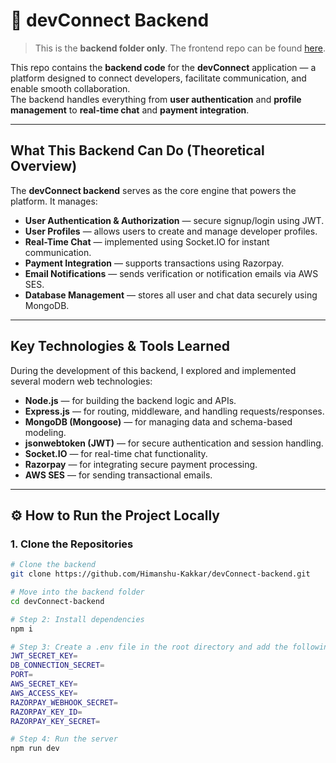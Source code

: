# 🧩 devConnect Backend


> This is the **backend folder only**. The frontend repo can be found [here](https://github.com/Himanshu-Kakkar/devTinder-web).


This repo contains the **backend code** for the **devConnect** application — a platform designed to connect developers, facilitate communication, and enable smooth collaboration.  
The backend handles everything from **user authentication** and **profile management** to **real-time chat** and **payment integration**.

---

## What This Backend Can Do (Theoretical Overview)

The **devConnect backend** serves as the core engine that powers the platform. It manages:
- **User Authentication & Authorization** — secure signup/login using JWT.
- **User Profiles** — allows users to create and manage developer profiles.
- **Real-Time Chat** — implemented using Socket.IO for instant communication.
- **Payment Integration** — supports transactions using Razorpay.
- **Email Notifications** — sends verification or notification emails via AWS SES.
- **Database Management** — stores all user and chat data securely using MongoDB.

---

## Key Technologies & Tools Learned

During the development of this backend, I explored and implemented several modern web technologies:

- **Node.js** — for building the backend logic and APIs.  
- **Express.js** — for routing, middleware, and handling requests/responses.  
- **MongoDB (Mongoose)** — for managing data and schema-based modeling.  
- **jsonwebtoken (JWT)** — for secure authentication and session handling.  
- **Socket.IO** — for real-time chat functionality.  
- **Razorpay** — for integrating secure payment processing.  
- **AWS SES** — for sending transactional emails.  

---

## ⚙️ How to Run the Project Locally

### 1. Clone the Repositories
```bash
# Clone the backend
git clone https://github.com/Himanshu-Kakkar/devConnect-backend.git

# Move into the backend folder
cd devConnect-backend

# Step 2: Install dependencies
npm i

# Step 3: Create a .env file in the root directory and add the following constants:
JWT_SECRET_KEY=
DB_CONNECTION_SECRET=
PORT=
AWS_SECRET_KEY=
AWS_ACCESS_KEY=
RAZORPAY_WEBHOOK_SECRET=
RAZORPAY_KEY_ID=
RAZORPAY_KEY_SECRET=

# Step 4: Run the server
npm run dev